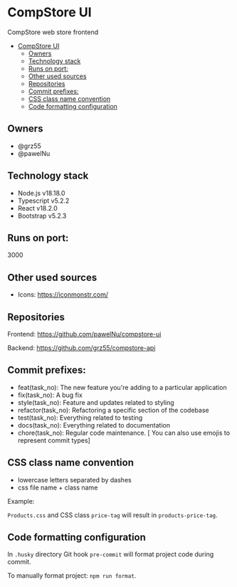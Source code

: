 # CompStore UI

CompStore web store frontend

- [CompStore UI](#compstore-ui)
  - [Owners](#owners)
  - [Technology stack](#technology-stack)
  - [Runs on port:](#runs-on-port)
  - [Other used sources](#other-used-sources)
  - [Repositories](#repositories)
  - [Commit prefixes:](#commit-prefixes)
  - [CSS class name convention](#css-class-name-convention)
  - [Code formatting configuration](#code-formatting-configuration)

## Owners

- @grz55
- @pawelNu

## Technology stack

- Node.js v18.18.0
- Typescript v5.2.2
- React v18.2.0
- Bootstrap v5.2.3

## Runs on port:

3000

## Other used sources

- Icons: https://iconmonstr.com/

## Repositories

Frontend: https://github.com/pawelNu/compstore-ui

Backend: https://github.com/grz55/compstore-api

## Commit prefixes:

- feat(task_no): The new feature you're adding to a particular application
- fix(task_no): A bug fix
- style(task_no): Feature and updates related to styling
- refactor(task_no): Refactoring a specific section of the codebase
- test(task_no): Everything related to testing
- docs(task_no): Everything related to documentation
- chore(task_no): Regular code maintenance. [ You can also use emojis to represent commit types]

## CSS class name convention

- lowercase letters separated by dashes
- css file name + class name

Example:

`Products.css` and CSS class `price-tag` will result in `products-price-tag`.

## Code formatting configuration

In `.husky` directory Git hook `pre-commit` will format project code during commit.

To manually format project: `npm run format`.
